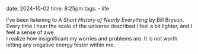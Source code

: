 date: 2024-10-02
time: 8:25pm
tags: 
    - life 

I've been listening to *A Short History of Nearly Everything* by Bill Bryson. <br>
Every time I hear the scale of the universe described I feel a bit lighter, and I feel a sense of awe. <br>
I realize how insignificant my worries and problems are. It is not worth letting any negative energy fester within me. <br>
